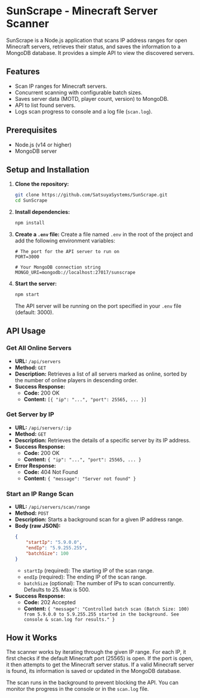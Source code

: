 # SunScrape - Minecraft Server Scanner

SunScrape is a Node.js application that scans IP address ranges for open Minecraft servers, retrieves their status, and saves the information to a MongoDB database. It provides a simple API to view the discovered servers.

## Features

-   Scan IP ranges for Minecraft servers.
-   Concurrent scanning with configurable batch sizes.
-   Saves server data (MOTD, player count, version) to MongoDB.
-   API to list found servers.
-   Logs scan progress to console and a log file (`scan.log`).

## Prerequisites

-   Node.js (v14 or higher)
-   MongoDB server

## Setup and Installation

1.  **Clone the repository:**
    ```bash
    git clone https://github.com/SatsuyaSystems/SunScrape.git
    cd SunScrape
    ```

2.  **Install dependencies:**
    ```bash
    npm install
    ```

3.  **Create a `.env` file:**
    Create a file named `.env` in the root of the project and add the following environment variables:

    ```
    # The port for the API server to run on
    PORT=3000

    # Your MongoDB connection string
    MONGO_URI=mongodb://localhost:27017/sunscrape
    ```

4.  **Start the server:**
    ```bash
    npm start
    ```
    The API server will be running on the port specified in your `.env` file (default: 3000).

## API Usage

### Get All Online Servers

-   **URL:** `/api/servers`
-   **Method:** `GET`
-   **Description:** Retrieves a list of all servers marked as online, sorted by the number of online players in descending order.
-   **Success Response:**
    -   **Code:** 200 OK
    -   **Content:** `[{ "ip": "...", "port": 25565, ... }]`

### Get Server by IP

-   **URL:** `/api/servers/:ip`
-   **Method:** `GET`
-   **Description:** Retrieves the details of a specific server by its IP address.
-   **Success Response:**
    -   **Code:** 200 OK
    -   **Content:** `{ "ip": "...", "port": 25565, ... }`
-   **Error Response:**
    -   **Code:** 404 Not Found
    -   **Content:** `{ "message": "Server not found" }`

### Start an IP Range Scan

-   **URL:** `/api/servers/scan/range`
-   **Method:** `POST`
-   **Description:** Starts a background scan for a given IP address range.
-   **Body (raw JSON):**
    ```json
    {
        "startIp": "5.9.0.0",
        "endIp": "5.9.255.255",
        "batchSize": 100
    }
    ```
    -   `startIp` (required): The starting IP of the scan range.
    -   `endIp` (required): The ending IP of the scan range.
    -   `batchSize` (optional): The number of IPs to scan concurrently. Defaults to 25. Max is 500.
-   **Success Response:**
    -   **Code:** 202 Accepted
    -   **Content:** `{ "message": "Controlled batch scan (Batch Size: 100) from 5.9.0.0 to 5.9.255.255 started in the background. See console & scan.log for results." }`

## How it Works

The scanner works by iterating through the given IP range. For each IP, it first checks if the default Minecraft port (25565) is open. If the port is open, it then attempts to get the Minecraft server status. If a valid Minecraft server is found, its information is saved or updated in the MongoDB database.

The scan runs in the background to prevent blocking the API. You can monitor the progress in the console or in the `scan.log` file.